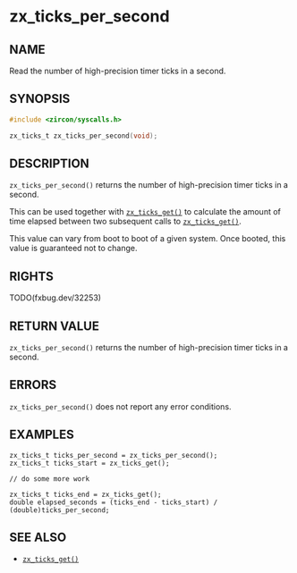 # zx_ticks_per_second

## NAME

<!-- Contents of this heading updated by update-docs-from-fidl, do not edit. -->

Read the number of high-precision timer ticks in a second.

## SYNOPSIS

<!-- Contents of this heading updated by update-docs-from-fidl, do not edit. -->

```c
#include <zircon/syscalls.h>

zx_ticks_t zx_ticks_per_second(void);
```

## DESCRIPTION

`zx_ticks_per_second()` returns the number of high-precision timer ticks in a
second.

This can be used together with [`zx_ticks_get()`] to calculate the amount of
time elapsed between two subsequent calls to [`zx_ticks_get()`].

This value can vary from boot to boot of a given system. Once booted,
this value is guaranteed not to change.

## RIGHTS

<!-- Contents of this heading updated by update-docs-from-fidl, do not edit. -->

TODO(fxbug.dev/32253)

## RETURN VALUE

`zx_ticks_per_second()` returns the number of high-precision timer ticks in a
second.

## ERRORS

`zx_ticks_per_second()` does not report any error conditions.

## EXAMPLES

```
zx_ticks_t ticks_per_second = zx_ticks_per_second();
zx_ticks_t ticks_start = zx_ticks_get();

// do some more work

zx_ticks_t ticks_end = zx_ticks_get();
double elapsed_seconds = (ticks_end - ticks_start) / (double)ticks_per_second;

```

## SEE ALSO

 - [`zx_ticks_get()`]

<!-- References updated by update-docs-from-fidl, do not edit. -->

[`zx_ticks_get()`]: ticks_get.md
